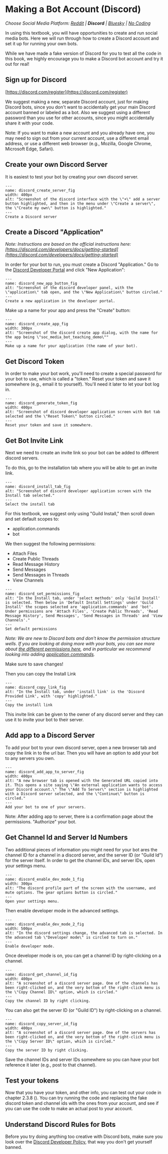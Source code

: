 # Making a Bot Account (Discord)
_Choose Social Media Platform: <a href='../../reddit/appendix/making_bot_account.html'>Reddit</a> | __Discord__ | <a href='../../bsky/appendix/making_bot_account.html'>Bluesky</a> | <a href='../../nocode/appendix/making_bot_account.html'>No Coding</a>_


In using this textbook, you will have opportunities to create and run social media bots. Here we will run through how to create a Discord account and set it up for running your own bots.

While we have made a fake version of Discord for you to test all the code in this book, we highly encourage you to make a Discord bot account and try it out for real!

## Sign up for Discord
[https://discord.com/register](https://discord.com/register)

We suggest making a new, separate Discord account, just for making Discord bots, since you don't want to accidentally get your main Discord account banned or labeled as a bot. Also we suggest using a different password than you use for other accounts, since you might accidentally share it with your code.

Note: If you want to make a new account and you already have one, you may need to sign out from your current account, use a different email address, or use a different web browser (e.g., Mozilla, Google Chrome, Microsoft Edge, Safari).

## Create your own Discord Server
It is easiest to test your bot by creating your own discord server.

```{figure} discord_create_server.png
---
name: discord_create_server_fig
width: 400px
alt: "Screenshot of the discord interface with the \"+\" add a server button highlighted, and then in the menu under \"Create a server\", the \"Create my own\" button is highlighted."
---
Create a Discord server
```


## Create a Discord "Application"

_Note: Instructions are based on the official instructions here: [https://discord.com/developers/docs/getting-started](https://discord.com/developers/docs/getting-started)_

In order for your bot to run, you must create a Discord "Application." Go to the [Discord Developer Portal](https://discord.com/developers/) and click "New Application":

```{figure} discord_new_app_button.png
---
name: discord_new_app_button_fig
alt: "Screenshot of the discord developer panel, with the \"application\" tab open, and the \"New Application\" button circled."
---
Create a new application in the developer portal.
```

Make up a name for your app and press the "Create" button:

```{figure} discord_create_app.png
---
name: discord_create_app_fig
width: 300px
alt: "Screenshot of the discord create app dialog, with the name for the app being \"soc_media_bot_teaching_demo\""
---
Make up a name for your application (the name of your bot).
```

## Get Discord Token
In order to make your bot work, you'll need to create a special password for your bot to use, which is called a "token." Reset your token and save it somewhere (e.g., email it to yourself). You'll need it later to let your bot log in.

```{figure} discord_generate_token.png
---
name: discord_generate_token_fig
width: 400px
alt: "Screenshot of discord developer application screen with Bot tab selected and the \"Reset Token\" button circled."
---
Reset your token and save it somewhere.
```

## Get Bot Invite Link
Next we need to create an invite link so your bot can be added to different discord servers. 


To do this, go to the installation tab where you will be able to get an invite link.

```{figure} discord_install_tab.png
---
name: discord_install_tab_fig
alt: "Screenshot of discord developer application screen with the Install tab selected."
---
Select the install tab
```


 For this textbook, we suggest only using "Guild Install," then scroll down and set default scopes to:
- application.commands
- bot

We then suggest the following permissions:
- Attach Files
- Create Public Threads
- Read Message History
- Send Messages
- Send Messages in Threads
- View Channels

```{figure} discord_set_permissions.png
---
name: discord_set_permissions_fig
alt: "In the Install tab, under 'select methods' only 'Guild Install' is selected. Then below in 'Default Install Settings' under 'Guild Install' the scopes selected are 'application.commands' and 'bot'. Under permissions are 'Attach Files', 'Create Public Threads', 'Read Message History', Send Messages', 'Send Messages in Threads' and 'View Channels'."
---
Set default permissions
```

_Note: We are new to Discord bots and don't know the permission structure wells. If you are looking at doing more with your bots, you can see more about [the different permissions here](https://discord.com/developers/docs/topics/oauth2#shared-resources-oauth2-scopes), and in particular we recommend looking into adding [application commands](https://discord.com/developers/docs/interactions/application-commands)._


Make sure to save changes!

Then you can copy the Install Link

```{figure} discord_copy_link.png
---
name: discord_copy_link_fig
alt: "In the Install tab, under 'install link' is the 'Discord Provided Link', with 'copy' highlighted."
---
Copy the install link
```

This invite link can be given to the owner of any discord server and they can use it to invite your bot to their server.

## Add app to a Discord Server
To add your bot to your own discord server, open a new browser tab and copy the link in to the url bar. Then you will have an option to add your bot to any servers you own.

```{figure} discord_add_app_to_server.png
---
name: discord_add_app_to_server_fig
width: 400px
alt: "A new browser tab is opened with the Generated URL copied into it. This opens a site saying \"An external application wants to access your Discord account.\" The \"Add To Server\" section is highlighted with a Discord server selected, and the \"Continue\" button is circled."
---
Add your bot to one of your servers.
```

Note: After adding app to server, there is a confirmation page about the permissions. "Authorize" your bot.

## Get Channel Id and Server Id Numbers

Two additional pieces of information you might need for your bot ares the channel ID for a channel in a discord server, and the server ID (or "Guild Id") for the server itself. In order to get the channel IDs, and server IDs, open your settings menu.

```{figure} discord_enable_dev_mode_1.png
---
name: discord_enable_dev_mode_1_fig
width: 300px
alt: "The discord profile part of the screen with the username, and mute options. The gear options button is circled."
---
Open your settings menu.
```

Then enable developer mode in the advanced settings.
```{figure} discord_enable_dev_mode_2.png
---
name: discord_enable_dev_mode_2_fig
width: 500px
alt: "In the discord settings change, the advanced tab is selected. In the advanced tab \"Developer mode\" is circled to turn on."
---
Enable developer mode.
```

Once developer mode is on, you can get a channel ID by right-clicking on a channel.
```{figure} discord_get_channel_id.png
---
name: discord_get_channel_id_fig
width: 400px
alt: "A screenshot of a discord server page. One of the channels has been right-clicked on, and the very bottom of the right-click menu is the \"Copy Channel ID\" option, which is circled."
---
Copy the channel ID by right clicking.
```

You can also get the server ID (or "Guild ID") by right-clicking on a channel.
```{figure} discord_copy_server_id.png
---
name: discord_copy_server_id_fig
width: 400px
alt: "A screenshot of a discord server page. One of the servers has been right-clicked on, and the very bottom of the right-click menu is the \"Copy Server ID\" option, which is circled."
---
Copy the server ID by right clicking.
```

Save the channel IDs and server IDs somewhere so you can have your bot reference it later (e.g., post to that channel).

##  Test your tokens
Now that you have your token, and other info, you can test out your code in chapter 2.3.8 ([](../../ch02_definitions/03_automation/08_demo.ipynb)). You can try running the code and replacing the fake discord token and channel ids with the ones from your account, and see if you can use the code to make an actual post to your account.

## Understand Discord Rules for Bots
Before you try doing anything too creative with Discord bots, make sure you look over the [Discord Developer Policy](https://discord.com/developers/docs/policies-and-agreements/developer-policy), that way you don't get yourself banned.